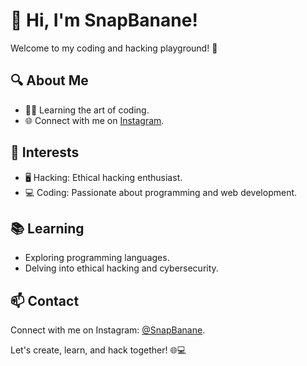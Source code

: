# 👋 Hi, I'm SnapBanane!

Welcome to my coding and hacking playground! 🚀

## 🔍 About Me

- 👨‍💻 Learning the art of coding.
- 🌐 Connect with me on [Instagram](https://www.instagram.com/SnapBanane).

## 🚀 Interests

- 🖥️ Hacking: Ethical hacking enthusiast.
- 💻 Coding: Passionate about programming and web development.

## 📚 Learning

- Exploring programming languages.
- Delving into ethical hacking and cybersecurity.

## 📫 Contact

Connect with me on Instagram: [@SnapBanane](https://www.instagram.com/SnapBanane).

Let's create, learn, and hack together! 🌐💻


